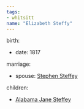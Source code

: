 ```yaml
---
tags:
- whitsitt
name: "Elizabeth Steffy"
---
```


birth:
  - date: 1817

marriage:
  - spouse: [Stephen Steffey](Stephen%20Steffey.md)   

children:
  - [Alabama Jane Steffey](Alabama%20Jane%20Steffey.md)

